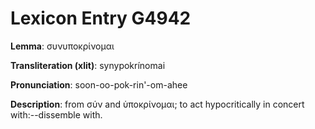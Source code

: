 # Lexicon Entry G4942

**Lemma**: συνυποκρίνομαι

**Transliteration (xlit)**: synypokrínomai

**Pronunciation**: soon-oo-pok-rin'-om-ahee

**Description**:
from σύν and ὑποκρίνομαι; to act hypocritically in concert with:--dissemble with.
